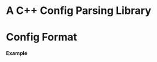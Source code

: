# A C++ Config Parsing Library

# Config Format

<variable name>                          <variable value>
<variable name>                          <variable value>
<variable name>                          <variable value>

**Example**
